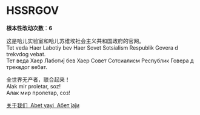 HSSRGOV
======

**根本性改动次数**：**6**

这是哈儿实验室和哈儿苏维埃社会主义共和国政府的官网。  
Tet veda Haer Labotiy bev Haer Sovet  Sotsialism Respublik Govera d trekvdog vebat.  
Тет веда Хаер Лаботиĵ бев Хаер Совет Сотсиалисм Республик Говера д треквдог вебат.

全世界无产者，联合起来！  
Alak mir proletar, soz!  
Алак мир пролетар, соз!

[关于我们&nbsp;&nbsp;Abet&nbsp;yayi&nbsp;&nbsp;Абет&nbsp;ĵаĵи](https://hssrgov.github.io/about/)
